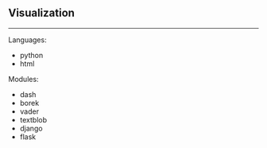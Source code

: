 ## Visualization
---
Languages:
- python
- html  

Modules:
- dash
- borek
- vader
- textblob
- django
- flask
